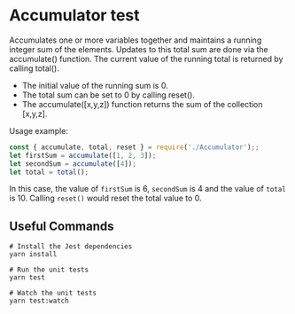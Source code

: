 
# Accumulator test

Accumulates one or more variables together and maintains a running integer sum of the
elements. Updates to this total sum are done via the accumulate() function. The current
value of the running total is returned by calling total().

- The initial value of the running sum is 0.
- The total sum can be set to 0 by calling reset().
- The accumulate([x,y,z]) function returns the sum of the collection [x,y,z].

Usage example:
```javascript
const { accumulate, total, reset } = require('./Accumulator');;
let firstSum = accumulate([1, 2, 3]);
let secondSum = accumulate([4]);
let total = total();
``` 
In this case, the value of `firstSum` is 6, `secondSum` is 4 and the value of `total` is 10. Calling `reset()` would reset the total value to 0.
 

## Useful Commands

```
# Install the Jest dependencies
yarn install

# Run the unit tests
yarn test 

# Watch the unit tests
yarn test:watch
```
